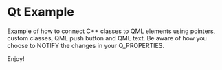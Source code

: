 # Qt Example

Example of how to connect C++ classes to QML elements using pointers, custom classes, QML push button and QML text. Be aware of how you choose to NOTIFY the changes in your Q\_PROPERTIES.

Enjoy!
